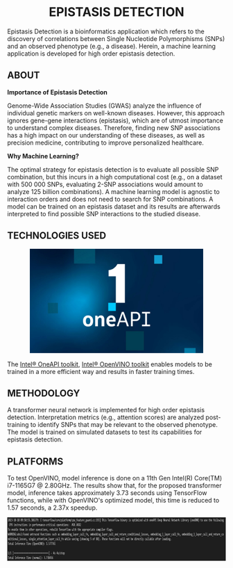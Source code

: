 <div align="center">
   <centre><h1>EPISTASIS DETECTION</centre><br />
      </div>

Epistasis Detection is a bioinformatics application which refers to the discovery of correlations between Single Nucleotide Polymorphisms (SNPs) and an observed phenotype (e.g., a disease). Herein, a machine learning application is developed for high order epistasis detection.

<h2>ABOUT</h2>

**Importance of Epistasis Detection**

Genome-Wide Association Studies (GWAS) analyze the influence of individual genetic markers on well-known diseases. However, this approach ignores gene-gene interactions (epistasis), which are of utmost importance to understand complex diseases. Therefore, finding new SNP associations has a high impact on our understanding of these diseases, as well as precision medicine, contributing to improve personalized healthcare.

**Why Machine Learning?**

The optimal strategy for epistasis detection is to evaluate all possible SNP combination, but this incurs in a high computational cost (e.g., on a dataset with 500 000 SNPs, evaluating 2-SNP associations would amount to analyze 125 billion combinations). A machine learning model is agnostic to interaction orders and does not need to search for SNP combinations. A model can be trained on an epistasis dataset and its results are afterwards interpreted to find possible SNP interactions to the studied disease.

<h2>TECHNOLOGIES USED</h2>
<p align="center">
  <img src="https://github.com/Miguel491/EpisDet-transformer/blob/main/InteloneAPI.jpg" width="400" height="240" >
</p>

The [Intel® OneAPI toolkit](https://www.intel.com/content/www/us/en/developer/tools/oneapi/toolkits.html#gs.3btkxe), [Intel® OpenVINO toolkit](https://www.intel.com/content/www/us/en/developer/tools/openvino-toolkit/overview.html) enables models to be trained in a more efficient way and results in faster training times.

<h2>METHODOLOGY</h2>
A transformer neural network is implemented for high order epistasis detection. Interpretation metrics (e.g., attention scores) are analyzed post-training to identify SNPs that may be relevant to the observed phenotype. The model is trained on simulated datasets to test its capabilities for epistasis detection.

<h2>PLATFORMS</h2>

To test OpenVINO, model inference is done on a 11th Gen Intel(R) Core(TM) i7-1165G7 @ 2.80GHz. The results show that, for the proposed transformer model, inference takes approximately 3.73 seconds using TensorFlow functions, while with OpenVINO's optimized model, this time is reduced to 1.57 seconds, a 2.37x speedup.

<p align="center">
  <img src="https://github.com/Miguel491/EpisDet-transformer/blob/main/InferenceTime.png" width="1000" height="100" >
</p>

